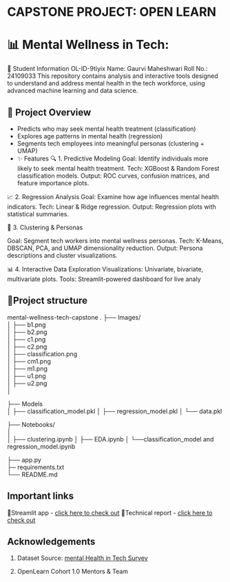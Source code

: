 # CAPSTONE PROJECT: OPEN LEARN 


# 📊 Mental Wellness in Tech: 

🧾 Student Information
OL-ID-9tiyix
Name: Gaurvi Maheshwari
Roll No.: 24109033
This repository contains analysis and interactive tools designed to understand and address mental health in the tech workforce, using advanced machine learning and data science.

## 🚀 Project Overview
- Predicts who may seek mental health treatment (classification)
- Explores age patterns in mental health (regression)
- Segments tech employees into meaningful personas (clustering + UMAP)
- ✨ Features
🔍 1. Predictive Modeling
Goal: Identify individuals more likely to seek mental health treatment.
Tech: XGBoost & Random Forest classification models.
Output: ROC curves, confusion matrices, and feature importance plots.

📈 2. Regression Analysis
Goal: Examine how age influences mental health indicators.
Tech: Linear & Ridge regression.
Output: Regression plots with statistical summaries.

🧩 3. Clustering & Personas

Goal: Segment tech workers into mental wellness personas.
Tech: K-Means, DBSCAN, PCA, and UMAP dimensionality reduction.
Output: Persona descriptions and cluster visualizations.

📊 4. Interactive Data Exploration
Visualizations: Univariate, bivariate, multivariate plots.
Tools: Streamlit-powered dashboard for live analy

## 📂Project structure
mental-wellness-tech-capstone
.
├── Images/                  
│   ├── b1.png                
│   ├── b2.png               
│   ├── c1.png                
│   ├── c2.png                
│   ├── classification.png     
│   ├── cm1.png               
│   ├── m1.png           
│   ├── u1.png                
│   ├── u2.png                
│

├── Models                  
│   ├── classification_model.pkl
│   ├── regression_model.pkl
│   └── data.pkl                
       
├── Notebooks/                       
│  
│   ├── clustering.ipynb
│   ├── EDA.ipynb
│   └──classification_model and regression_model.ipynb

├── app.py                            
├─  requirements.txt                   
└── README.md                         
## Important links
👾Streamlit app - [click here to check out](https://openlearncapstone-gaurvi-7ws3zftovtxgrueum3jgcv.streamlit.app/)
🔗Technical report - [click here to check out](https://medium.com/@gaurvimaheshwari04/mental-heath-in-tech-machine-learning-analysis-persona-segmentation-242b69f53e8b)
## Acknowledgements
1. Dataset Source: [mental Health in Tech Survey](https://www.kaggle.com/datasets/osmi/mental-health-in-tech-survey)

2. OpenLearn Cohort 1.0 Mentors & Team
